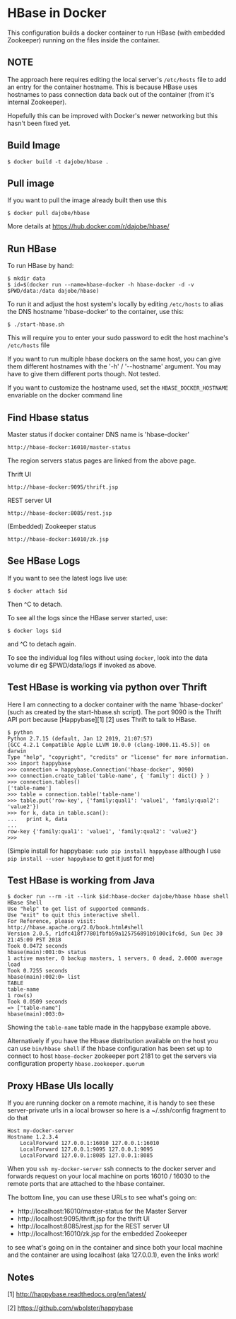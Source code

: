 HBase in Docker
===============

This configuration builds a docker container to run HBase (with
embedded Zookeeper) running on the files inside the container.

NOTE
----

The approach here requires editing the local server's `/etc/hosts`
file to add an entry for the container hostname.  This is because
HBase uses hostnames to pass connection data back out of the
container (from it's internal Zookeeper).

Hopefully this can be improved with Docker's newer networking
but this hasn't been fixed yet.


Build Image
-----------

    $ docker build -t dajobe/hbase .


Pull image
----------

If you want to pull the image already built then use this

    $ docker pull dajobe/hbase

More details at https://hub.docker.com/r/dajobe/hbase/


Run HBase
---------

To run HBase by hand:

    $ mkdir data
    $ id=$(docker run --name=hbase-docker -h hbase-docker -d -v $PWD/data:/data dajobe/hbase)

To run it and adjust the host system's locally by editing
`/etc/hosts` to alias the DNS hostname 'hbase-docker' to the
container, use this:

    $ ./start-hbase.sh

This will require you to enter your sudo password to edit the host
machine's `/etc/hosts` file

If you want to run multiple hbase dockers on the same host, you can
give them different hostnames with the '-h' / '--hostname' argument.
You may have to give them different ports though.  Not tested.

If you want to customize the hostname used, set the
`HBASE_DOCKER_HOSTNAME` envariable on the docker command line


Find Hbase status
-----------------

Master status if docker container DNS name is 'hbase-docker'

    http://hbase-docker:16010/master-status

The region servers status pages are linked from the above page.

Thrift UI

    http://hbase-docker:9095/thrift.jsp

REST server UI

    http://hbase-docker:8085/rest.jsp

(Embedded) Zookeeper status

    http://hbase-docker:16010/zk.jsp


See HBase Logs
--------------

If you want to see the latest logs live use:

    $ docker attach $id

Then ^C to detach.

To see all the logs since the HBase server started, use:

    $ docker logs $id

and ^C to detach again.

To see the individual log files without using `docker`, look into
the data volume dir eg $PWD/data/logs if invoked as above.


Test HBase is working via python over Thrift
--------------------------------------------

Here I am connecting to a docker container with the name 'hbase-docker'
(such as created by the start-hbase.sh script).  The port 9090 is the
Thrift API port because [Happybase][1] [2] uses Thrift to talk to HBase.

	$ python
	Python 2.7.15 (default, Jan 12 2019, 21:07:57)
	[GCC 4.2.1 Compatible Apple LLVM 10.0.0 (clang-1000.11.45.5)] on darwin
	Type "help", "copyright", "credits" or "license" for more information.
	>>> import happybase
	>>> connection = happybase.Connection('hbase-docker', 9090)
	>>> connection.create_table('table-name', { 'family': dict() } )
	>>> connection.tables()
	['table-name']
	>>> table = connection.table('table-name')
	>>> table.put('row-key', {'family:qual1': 'value1', 'family:qual2': 'value2'})
	>>> for k, data in table.scan():
	...   print k, data
	...
	row-key {'family:qual1': 'value1', 'family:qual2': 'value2'}
	>>>

(Simple install for happybase: `sudo pip install happybase` although I
use `pip install --user happybase` to get it just for me)


Test HBase is working from Java
-------------------------------

    $ docker run --rm -it --link $id:hbase-docker dajobe/hbase hbase shell
	HBase Shell
	Use "help" to get list of supported commands.
	Use "exit" to quit this interactive shell.
	For Reference, please visit: http://hbase.apache.org/2.0/book.html#shell
	Version 2.0.5, r1dfc418f77801fbfb59a125756891b9100c1fc6d, Sun Dec 30 21:45:09 PST 2018
	Took 0.0472 seconds
	hbase(main):001:0> status
	1 active master, 0 backup masters, 1 servers, 0 dead, 2.0000 average load
	Took 0.7255 seconds
	hbase(main):002:0> list
	TABLE
	table-name
	1 row(s)
	Took 0.0509 seconds
	=> ["table-name"]
    hbase(main):003:0>

Showing the `table-name` table made in the happybase example above.

Alternatively if you have the Hbase distribution available on the
host you can use `bin/hbase shell` if the hbase configuration has
been set up to connect to host `hbase-docker` zookeeper port 2181 to
get the servers via configuration property `hbase.zookeeper.quorum`



Proxy HBase UIs locally
-----------------------

If you are running docker on a remote machine, it is handy to see
these server-private urls in a local browser so here is a
~/.ssh/config fragment to do that

    Host my-docker-server
    Hostname 1.2.3.4
        LocalForward 127.0.0.1:16010 127.0.0.1:16010
        LocalForward 127.0.0.1:9095 127.0.0.1:9095
        LocalForward 127.0.0.1:8085 127.0.0.1:8085

When you `ssh my-docker-server` ssh connects to the docker server and
forwards request on your local machine on ports 16010 / 16030 to the
remote ports that are attached to the hbase container.

The bottom line, you can use these URLs to see what's going on:

  * http://localhost:16010/master-status for the Master Server
  * http://localhost:9095/thrift.jsp for the thrift UI
  * http://localhost:8085/rest.jsp for the REST server UI
  * http://localhost:16010/zk.jsp for the embedded Zookeeper

to see what's going on in the container and since both your local
machine and the container are using localhost (aka 127.0.0.1), even
the links work!

 



Notes
-----

[1] http://happybase.readthedocs.org/en/latest/

[2] https://github.com/wbolster/happybase
